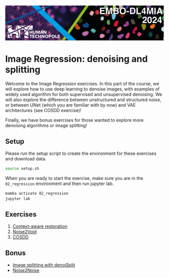 ![Banner](https://raw.githubusercontent.com/dl4mia/.github/2024/img/DL4MIA_banner_2024.png)


# Image Regression: denoising and splitting


Welcome to the Image Regression exercises. In this part of the course, we will explore
how to use deep learning to denoise images, with examples of widely used algorithm for
both supervised and unsupervised denoising. We will also explore the difference
between unstructured and structured noise, or between UNet (which you are familiar with
by now) and VAE architectures (see COSDD exercise)!

Finally, we have bonus exercises for those wanted to explore more denoising algorithms or
image splitting!


## Setup

Please run the setup script to create the environment for these exercises and download data.

``` bash
source setup.sh
```


When you are ready to start the exercise, make sure you are in the `02_regression` environment and then run jupyter lab.

``` bash
mamba activate 02_regression
jupyter lab
```

## Exercises

1. [Context-aware restoration](01_CARE/care_exercise.ipynb)
2. [Noise2Void](02_Noise2Void/n2v_exercise.ipynb)
3. [COSDD](03_COSDD/exercise-1-training.ipynb)


## Bonus

- [Image splitting with denoiSplit](04_bonus_denoiSplit/bonus_denoisplit.ipynb)
- [Noise2Noise](04_bonus_Noise2Noise/n2n.ipynb)



